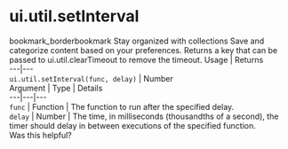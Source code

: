  
#  ui.util.setInterval
bookmark_borderbookmark Stay organized with collections  Save and categorize content based on your preferences.
Returns a key that can be passed to ui.util.clearTimeout to remove the timeout.
Usage | Returns  
---|---  
`ui.util.setInterval(func, delay)` | Number  
Argument | Type | Details  
---|---|---  
`func` | Function | The function to run after the specified delay.  
`delay` | Number | The time, in milliseconds (thousandths of a second), the timer should delay in between executions of the specified function.  
Was this helpful?
